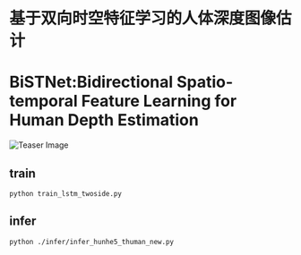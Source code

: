 # 基于双向时空特征学习的人体深度图像估计
# BiSTNet:Bidirectional Spatio-temporal Feature Learning for Human Depth Estimation

![Teaser Image](https://github.com/zibinzhu/BiSTNet/blob/main/figures/framework.jpg)

## train
```
python train_lstm_twoside.py
```

## infer
```
python ./infer/infer_hunhe5_thuman_new.py
```